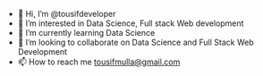 - 👋 Hi, I’m @tousifdeveloper
- 👀 I’m interested in Data Science, Full stack Web development 
- 🌱 I’m currently learning Data Science
- 💞️ I’m looking to collaborate on Data Science and Full Stack Web Development 
- 📫 How to reach me tousifmulla@gmail.com

<!---
tousifdeveloper/tousifdeveloper is a ✨ special ✨ repository because its `README.md` (this file) appears on your GitHub profile.
You can click the Preview link to take a look at your changes.
--->
